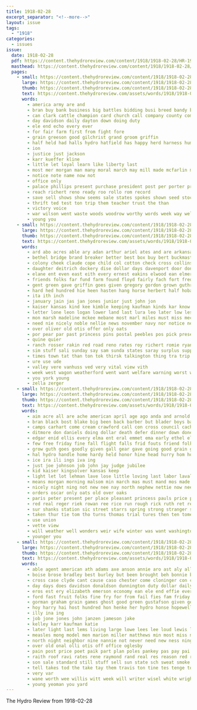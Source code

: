 ```yaml
---
title: 1918-02-28
excerpt_separator: "<!--more-->"
layout: issue
tags:
  - "1918"
categories:
  - issues
issue:
  date: 1918-02-28
  pdf: https://content.thehydroreview.com/content/1918/1918-02-28/HR-1918-02-28.pdf
  masthead: https://content.thehydroreview.com/content/1918/1918-02-28/masthead/HR-1918-02-28.jpg
  pages:
    - small: https://content.thehydroreview.com/content/1918/1918-02-28/small/HR-1918-02-28-01.jpg
      large: https://content.thehydroreview.com/content/1918/1918-02-28/large/HR-1918-02-28-01.jpg
      thumb: https://content.thehydroreview.com/content/1918/1918-02-28/thumbnails/HR-1918-02-28-01.jpg
      text: https://content.thehydroreview.com/assets/words/1918/1918-02-28/HR-1918-02-28-01.txt
      words:
        - america army are and
        - bran buy bank business big battles bidding busi breed bandy blake but brings best back
        - can clark cattle champion card church call company county come collins chas con cop case city cash came caddo
        - day davidson daily dayton down doing duty
        - ele end echo every ever
        - for fair farm first from fight fore
        - grain greeson good gilchrist grand groom griffin
        - half held had halls hydro hatfield has happy herd harness human
        - ion
        - justice just jackson
        - karr kueffer kline
        - little let loyal learn like liberty last
        - most mer morgan man many moral march may mill made mcfarlin money mayfield more
        - notice note name now not
        - office only
        - palace phillips present purchase president post per porter price
        - reach richert reno ready roo rollo rom record
        - save sell shows show seems sale states spokes shown seed stockton sailor sow sales strength stumps stroop self sister state shorts shanks saving stamps stamp
        - thrift ted test ton trip them teacher trust the than
        - victory voice
        - war wilson went waste woods woodrow worthy words week way well was worlds white william will wison with
        - young you
    - small: https://content.thehydroreview.com/content/1918/1918-02-28/small/HR-1918-02-28-02.jpg
      large: https://content.thehydroreview.com/content/1918/1918-02-28/large/HR-1918-02-28-02.jpg
      thumb: https://content.thehydroreview.com/content/1918/1918-02-28/thumbnails/HR-1918-02-28-02.jpg
      text: https://content.thehydroreview.com/assets/words/1918/1918-02-28/HR-1918-02-28-02.txt
      words:
        - ard abo acres able ary adan arthur ariel ates and are arkansas acme anna army acre arms ago allen all aug antic aim acy alfalfa ards
        - bethel bridge brand breaker better best box buy bert buckmaster barn barr brought but bale buyer board boys big bot body bar bro bank bill blay bales burgess been boschert bulls binger buys brother brabant boy blanche banks breckenridge business breed bradley brown bring bills bassett
        - colony cheek claude cope child col cotton check cross collins citizen come call chaplin chas clerk comes cardot church car choice corn cattle cobb cara clay company caddo cuff creek course carl city county came cousin cee carney cashier can childs camp cash
        - daughter deitrich dockery dise dollar days davenport door done deed doing day dinner dance deere due
        - elane ent even east eith every ernest eakins elwood ean elmer ery
        - friends folks far fund farm found floyd fairly fach fort fred from furlough first fast felt friday fish few foreman fulton france foust for
        - gent green gave griffin goes given gregory gordon grown guthrie garding glidewell glad greg gross good grass griffins gone
        - hard hed hundred hie heen hasten hang horse herbert half hobart home hood hou hand henke hamilton had house head hight holes hatfield heineman honor hin handle held hydro health hopes hor hay him her has
        - ita ith inch
        - january jain jas jan jones junior just john jon
        - kaiser kansas kind kee kimble keeping kaufman kinds kar know ken kelly
        - letter lone leon logan lower land last lura leo later low less like learned lunsford lane lady life little law line lake living left league large look late links lewis
        - mon marsh madeline mckee mebane most marl miles must miss mechan members march much mild mail mound manner more mayor mason many may made mis matter mule matters monday man mat miller
        - need nie nicely noble nellie news november navy nor notice new noon north night not nine norvell numbers now nice
        - over oliver old otis offer only oats
        - por pear par past princess pins postal peebles pos pick present plenty payment plan phenix pay post pinder public poor pha potter people pany pounds pratt punch proper profit price prairie per pinkerton pope pretty pleasant pro
        - quine quier
        - ranch rosser rakin red road reno rates roy richert romie ryan rock rings ray reb regular ridge register record reo ram
        - sim stuff sali sunday say sam sunda states saray surplus supply sale south sor single sand sun sibel sud sleep staple sales simmons stand still subject stover stamp sad she spor sible state sudan sermon sick seal save sund service sell sons stray saturday session sae soon sewing stacy stamps shape stunz scott star stock son siege see sat somo sister school seed ser speak stick sol
        - times town tat than ton tok thirsk talkington thing tra trip thys tam takes thompson travis tate table treasure toward thi texas them townsend the tak try tine then too
        - ure use ude
        - valley vere vanhuss ved very vital view vith
        - week west wagon weatherford went want welfare warning worst world wait war way while was wells wife wide work write win will with weeks woods wright word working white williams ware waste washington wal wire wyatt words winnie well
        - you york young
        - zella zerger
    - small: https://content.thehydroreview.com/content/1918/1918-02-28/small/HR-1918-02-28-03.jpg
      large: https://content.thehydroreview.com/content/1918/1918-02-28/large/HR-1918-02-28-03.jpg
      thumb: https://content.thehydroreview.com/content/1918/1918-02-28/thumbnails/HR-1918-02-28-03.jpg
      text: https://content.thehydroreview.com/assets/words/1918/1918-02-28/HR-1918-02-28-03.txt
      words:
        - aim acre all are ache american april age ago anda and arnold armstrong ada able alva aro
        - bran black bost blake big been back barber but blader boys bank boyle bia better boy bankers brought bush brother breed buy bough bee brown bring blakley body bottle begin business best burkhart
        - camps carhart come cream crawford call con cross council cach chitwood cannon cotton clover cox collier city cater car can case cheer cam church clarksville cooper came clara circle cost corn cake char crandall close card certain
        - ditmore don daniels doing dollar death defer dinner down done day date during dress dec drumwright depot days does due
        - edgar enid ellis every elma ent eral emmet ema early ethel ellison even
        - few free friday fine fall flight falls frid fouts friend folks farm freely first fond for foreman foote from friends frank famous francisco france felton finch fron
        - grow guth goes goodly given gall gear gave going good grain goods grand garber grass glad
        - hal hydro handle home hardy held honor hine head hurry hom hobart has health how house him heen homa her had hand hyde hold
        - ice ira ili ings iva ing
        - just joe johnson job john jay judge jubilee
        - kid kaiser kingsolver kansas keep
        - light let lot lehman lave lose little loving last labor laval lewis left low lodge land lov lown list large league
        - means morgan morning malsom min march mas must mand mos made mens most mansel mcfarlin mus monday man more mill milliner main many meal mills mar mare mal miss manner miller model med mail
        - nicely night ning not new nee nay north nephew nettie now need
        - orders oscar only oats old over oaks
        - paris peter present per place pleasant princess pauls price ply points pledge part pant pany past people pee palmer paper poor purchase prom
        - red real reger riek rowan ree rice run rough rick ruth ret reno rufus regular ready rast riddel
        - sur shanks station sic street starrs spring strong stranger said shorts store supply second seems suits sewing sweet stamp selling ser seed sch sudan states speak saving sit stands season side service sessions stamps sales son see sell safe sons state sum saturday she special sister stock shall sterling sunday short sale san speedy sis sack suit sho sun stan speech say shelton
        - taken thur tie tom tho turns thomas trial tures then ten tome throw ton trip the times them treas thralls town than try tak
        - use union
        - vette view
        - will weather well wonders weir wife winter was want washington wilt welling woods wool willis war work wearing wil weeks wear with way week word white working went wight while wheat wish
        - younger you
    - small: https://content.thehydroreview.com/content/1918/1918-02-28/small/HR-1918-02-28-04.jpg
      large: https://content.thehydroreview.com/content/1918/1918-02-28/large/HR-1918-02-28-04.jpg
      thumb: https://content.thehydroreview.com/content/1918/1918-02-28/thumbnails/HR-1918-02-28-04.jpg
      text: https://content.thehydroreview.com/assets/words/1918/1918-02-28/HR-1918-02-28-04.txt
      words:
        - able agent american ath adams axe anson annie aro ast aly all ayers and are ago allen arla
        - boise brose bradley best burley but been brought beh bonnie boys butter bond bureau buy business brings burkhalter binger bartgis burgman bom boy bank both bevan brida board bonds beulah bine
        - cross case clyde cant cause caso chester come cloninger con city caller cost cannon car coe camp company cas choice cover cage cris crawford chas church charley col call can cavill cedar
        - day days does davidson donaldson dunnington duty dollar daily dave ded dennis dewey dry dumas doing dinner dia
        - eros est ery elizabeth emerson economy ean ele end effie every ear
        - ford fast fruit folks fine fry for from fail fies fam friday farm full freda fitzpatrick frank foreman fort
        - gorman graham grain games ghost good green gustafson given george ghering gue gordon generous
        - hoy harry hai host hundred hon henke her hydro honse hopewell homes him hatfield hand henry hinton halter high home has hare
        - illy ina ing
        - job jone jones john janzen jameson jake
        - kelley karr kaufman katie
        - later light last lems living large lowe lees lee loud lewis lay lynch len lucky law list left lars let lein
        - measles mong model men marion miller matthews min most miss many mer may monday morris mauk march more mound muller made moyse minnie meeks
        - north night neighbor nine nannie not never need new ness ning
        - over old onal olli otis off office oglesby
        - pain post price poet paik part plan poles pankey pas pay pai porter profit port pitzer public piles
        - raith roof ravi rates rene raymond rand real res reason red ready ray reber russel
        - son sale standard still stuff sell sun state sch sweat smoke sunday sup saturday selle sweet sales supply sieg surprise supp stick spade surgeon special scott subject scarce scales school see set sit sick she service strike sand spain shelton safe seat
        - tell takes tod the take tay them travis ton tine tes tenge toledo thie times tha triplett taylor tooth tar teach thunder town tobacco thy tas too thi
        - very var
        - wane worth wee willis witt week will writer wisel white wright wife war was with walls west wash weight wish williamson weiter world wold work wile win
        - young yeoman you yard
---
```


The Hydro Review from 1918-02-28

<!--more-->

